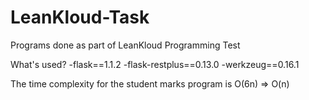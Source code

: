 # LeanKloud-Task
Programs done as part of LeanKloud Programming Test


What's used?
-flask==1.1.2
-flask-restplus==0.13.0
-werkzeug==0.16.1

The time complexity for the student marks program is O(6n) => O(n) 
